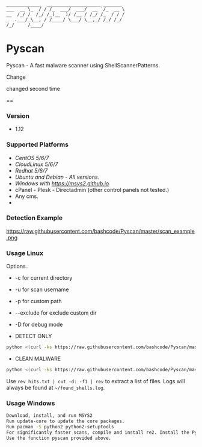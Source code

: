 ```
_____________  ____________________ _______
___  __ \_  / / /_  ___/  ___/  __ `/_  __ \
__  /_/ /  /_/ /_(__  )/ /__ / /_/ /_  / / /
_  .___/_\__, / /____/ \___/ \__,_/ /_/ /_/
/_/     /____/
```


# Pyscan
Pyscan - A fast malware scanner using ShellScannerPatterns.

Change

changed second time

==

### Version
* 1.12

### Supported Platforms

* _CentOS 5/6/7_
* _CloudLinux 5/6/7_
* _Redhat 5/6/7_
* _Ubuntu and Debian - All versions._
* _Windows with https://msys2.github.io_
* cPanel - Plesk - Directadmin (other control panels not tested.)
* Any cms.
* 


### Detection Example

https://raw.githubusercontent.com/bashcode/Pyscan/master/scan_example.png

### Usage Linux

Options..
* -c for current directory
* -u for scan username
* -p for custom path
* --exclude for exclude custom dir
* -D for debug mode

* DETECT ONLY

```sh
python <(curl -ks https://raw.githubusercontent.com/bashcode/Pyscan/master/pyscan.py)
```

* CLEAN MALWARE

```sh
python <(curl -ks https://raw.githubusercontent.com/bashcode/Pyscan/master/removeinjections.py)
```

Use `rev hits.txt | cut -d: -f1 | rev` to extract a list of files. Logs will always be found at `~/found_shells.log`. 

### Usage Windows
```sh
Download, install, and run MSYS2
Run update-core to update the core packages.
Run pacman -S python2 python2-setuptools
For significantly faster scans, compile and install re2. Install the Pyton module with easy_install2.7 re2.
Use the function pyscan provided above.
```


